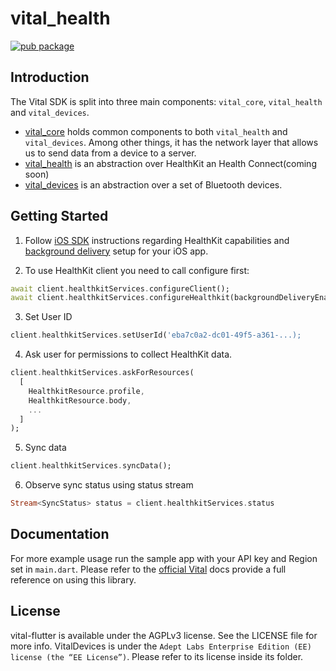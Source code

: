 # vital_health

[![pub package](https://img.shields.io/pub/v/vital_health.svg)](https://pub.dev/packages/vital_health)

## Introduction

The Vital SDK is split into three main components: `vital_core`, `vital_health` and `vital_devices`.

- [vital_core][1] holds common
  components to both `vital_health` and `vital_devices`. Among other things, it has the network layer that allows us to
  send data from a device to a server.
- [vital_health][2] is an abstraction over HealthKit an Health Connect(coming soon)
- [vital_devices][3] is an abstraction over a set of Bluetooth devices.

## Getting Started

1. Follow [iOS SDK](https://docs.tryvital.io/wearables/sdks/iOS#6-vitalhealthkit) instructions regarding HealthKit
   capabilities and [background delivery](https://docs.tryvital.io/wearables/sdks/iOS#1-background-delivery) setup for
   your iOS app.

2. To use HealthKit client you need to call configure first:

```dart
await client.healthkitServices.configureClient();
await client.healthkitServices.configureHealthkit(backgroundDeliveryEnabled: true);
```

3. Set User ID

```dart
client.healthkitServices.setUserId('eba7c0a2-dc01-49f5-a361-...);
```

4. Ask user for permissions to collect HealthKit data.

```dart
client.healthkitServices.askForResources(
  [
    HealthkitResource.profile,
    HealthkitResource.body,
    ...
  ]
);
```

5. Sync data

```dart
client.healthkitServices.syncData();
```

6. Observe sync status using status stream

```dart
Stream<SyncStatus> status = client.healthkitServices.status
```

## Documentation

For more example usage run the sample app with your API key and Region set in `main.dart`.
Please refer to the [official Vital](https://docs.tryvital.io/welcome/libraries) docs provide a full reference on using
this library.

## License

vital-flutter is available under the AGPLv3 license. See the LICENSE file for more info. VitalDevices is under
the `Adept Labs Enterprise Edition (EE) license (the “EE License”)`. Please refer to its license inside its folder.

[1]: https://pub.dev/packages/vital_core

[2]: https://pub.dev/packages/vital_health

[3]: https://pub.dev/packages/vital_devices
